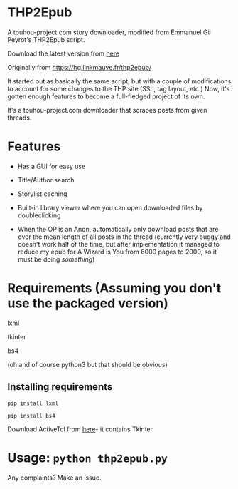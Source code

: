 # THP2Epub
A touhou-project.com story downloader, modified from Emmanuel Gil Peyrot's THP2Epub script.

Download the latest version from [here](https://github.com/Anonark/THP2Epub/releases)

Originally from https://hg.linkmauve.fr/thp2epub/

It started out as basically the same script, but with a couple of modifications to account for some changes to the THP site (SSL, tag layout, etc.) Now, it's gotten enough features to become a full-fledged project of its own.

It's a touhou-project.com downloader that scrapes posts from given threads.

# Features

* Has a GUI for easy use

* Title/Author search

* Storylist caching

* Built-in library viewer where you can open downloaded files by doubleclicking

* When the OP is an Anon, automatically only download posts that are over the mean length of all posts in the thread (currently very buggy and doesn't work half of the time, but after implementation it managed to reduce my epub for A Wizard is You from 6000 pages to 2000, so it must be doing *something*)

# Requirements (Assuming you don't use the packaged version)

lxml

tkinter

bs4

(oh and of course python3 but that should be obvious)

## Installing requirements

`pip install lxml`

`pip install bs4`

Download ActiveTcl from [here](https://www.activestate.com/products/activetcl/)- it contains Tkinter

# Usage: `python thp2epub.py`

Any complaints? Make an issue.
